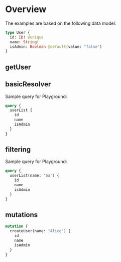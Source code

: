 # Overview

The examples are based on the following data model:

```graphql
type User {
  id: ID! @unique
  name: String!
  isAdmin: Boolean @default(value: "false")
}
```

## getUser

## basicResolver

Sample query for Playground:

```graphql
query {
  userList {
    id
    name
    isAdmin
  }
}
```

## filtering

Sample query for Playground:

```graphql
query {
  userList(name: "Sa") {
    id
    name
    isAdmin
  }
}
```

## mutations

```graphql
mutation {
  createUser(name: "Alice") {
    id
    name
    isAdmin
  }
}
```